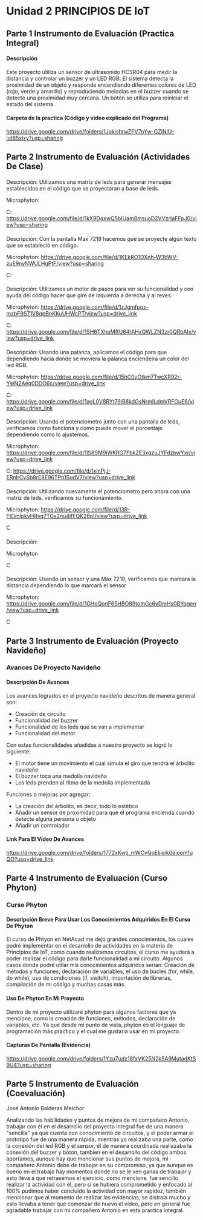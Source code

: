 # Unidad 2 PRINCIPIOS DE IoT


## Parte 1 Instrumento de Evaluación (Practica Integral)

#### Descripción
Este proyecto utiliza un sensor de ultrasonido HCSR04 para medir la distancia y controlar un buzzer y un LED RGB. El sistema detecta la proximidad de un objeto y responde encendiendo diferentes colores de LED (rojo, verde y amarillo) y reproduciendo melodías en el buzzer cuando se detecte una proximidad muy cercana. Un botón se utiliza para reiniciar el estado del sistema.

#### Carpeta de la practica (Código y video explicado del Programa)
https://drive.google.com/drive/folders/1JokishrwZFV7nYw-GZlNIU-iut85xlxy?usp=sharing

## Parte 2 Instrumento de Evaluación (Actividades De Clase)

####
Descripción: Utilizamos una matriz de leds para generar mensajes establecidos en el código que se proyectaran a base de leds.

Microphyton:

C: https://drive.google.com/file/d/1kX9DqxwQ5bIUam8msuoD2VVzrIaFFpJ0/view?usp=sharing

####
Descripción: Con la pantalla Max 7219 hacemos que se proyecte algún texto que se estableció en código.

Microphyton: https://drive.google.com/file/d/1KEkRO1DXnh-W3bWV-zuE9nyNWULHgPtF/view?usp=sharing

C:

####
Descripción: Utilizamos un motor de pasos para ver su funcionalidad y con ayuda del código hacer que gire de izquierda a derecha y al reves.

Microphyton: https://drive.google.com/file/d/1zJgmfpoz-mzbF9S71V8qpBnKKuUHWcPT/view?usp=drive_link

C: https://drive.google.com/file/d/1SH6TXheMffU64tAHxQWLZN3zr0QRbAIx/view?usp=drive_link

####
Descripción: Usando una palanca, aplicamos el código para que dependiendo hacia donde se moviera la palanca enciendeira un color del led RGB.

Microphyton: https://drive.google.com/file/d/15hC0yOtkm7TwcXR92r-YwN2Aeq0DDO6c/view?usp=drive_link

C: https://drive.google.com/file/d/1agL0V8RYt79iB8kdGsNrmlLdmVRFGuE6/view?usp=drive_link

####
Descripción: Usando el potenciometro junto con una pantalla de leds, verificamos como funciona y como puede mover el porcentaje dependiendo como lo ajustemos.

Microphyton: https://drive.google.com/file/d/1lS8SM9iWKRG7FbkZE3xgzuJYFdzbwYxr/view?usp=drive_link

C: https://drive.google.com/file/d/1xlnPjJ-ERnlrCvSb8rE8E96TPn1SudV7/view?usp=drive_link

####
Descripción: Utilizando nuevamente el potenciometro pero ahora con una matriz de leds, verificamos su funcionamiento.

Microphyton: https://drive.google.com/file/d/13R-FtDmlpkvHRvq7TGx2nu4ifFQK26pI/view?usp=drive_link

C

####
Descripción:

Microphyton

C

####
Descripción: Usando un sensor y una Max 7219,  verificamos que marcara la distancia dependiendo lo que marcará el sensor

Microphyton: https://drive.google.com/file/d/1GHoQonF65HBO89tomGc6vDmHs0BYqgen/view?usp=drive_link

C


## Parte 3 Instrumento de Evaluación (Proyecto Navideño)
### Avances De Proyecto Navideño

#### Descripción De Avances
Los avances logrados en el proyecto navideño descritos de manera general son:
* Creación de circuito
* Funcionalidad del buzzer
* Funcionalidad de los leds que se van a implementar
* Funcionalidad del motor
  
Con estas funcionalidades añadidas a nuestro proyecto se logró lo siguiente:

* El motor tiene un movimiento el cual simula el giro que tendrá el árbolito navideño
* El buzzer toca una medolía navideña
* Los leds prenden al ritmo de la medolía implementada
  
Funciones o mejoras por agregar:

* La creación del árbolito, es decir, todo lo estético
* Añadir un sensor de proximidad para que el programa encienda cuando detecte alguna persona u objeto
* Añadir un controlador

#### Link Para El Vídeo De Avances
https://drive.google.com/drive/folders/1772xKwtj_mWCvQoEIjjeik0eioem1uQO?usp=drive_link

## Parte 4 Instrumento de Evaluación (Curso Phyton)

### Curso Phyton

#### Descripción Breve Para Usar Los Conocimientos Adquiridos En El Curso De Phyton
El curso de Phtyon en NetAcad me dejó grandes conocimientos, los cuales podré implementar en el desarrollo de actividades en la materia de Principios de IoT, como cuando realizamos circuitos, el curso me ayudará a poder realizar el código para darle funcionalidad a mi circuito. Algunos casos donde podré utilar mis conocimientos adquiridos serían: Creación de métodos y funciones, declaración de variables, el uso de bucles (for, while, do while), uso de condiciones (if, switch), importación de librerias, compilación de mi código y muchas cosas más.

#### Uso De Phyton En Mi Proyecto
Dentro de mi proyecto utilizaré phyton para algunos factores que ya mencione, como la creación de funciones, métodos, declaración de variables, etc. Ya que desde mi punto de vista, phyton es el lenguaje de programación más practico y el cual me gustaria usar en mi proyecto.

#### Capturas De Pantalla (Evidencia)
https://drive.google.com/drive/folders/1Yzu7udz18fxVK25N2k5A9MutadKtS9U4?usp=sharing

## Parte 5 Instrumento de Evaluación (Coevaluación)

José Antonio Balderas Melchor

Analizando las habilidades y puntos de mejora de mi compañero Antonio, trabajar con él en el desarrollo del proyecto integral fue de una manera "sencilla" ya que cuenta con conocimiento de circuitos, y el poder armar el prototipo fue de una manera rápida, mientras yo realizaba una parte, como la conexión del led RGB y el sensor, él de manera coordinada realiazaba la conexión del buzzer y bóton, tambien en el desarrollo del código ambos aportamos, aunque hay que mencionar sus puntos de mejora, mi compañero Antonio debe de trabajar en su compromiso, ya que aunque es bueno en el trabajo hay momentos donde no se le ven ganas de trabajar y esto lleva a que retrasemos el ejercicio, como mencione, fue sencillo realizar la actividad con él, pero si se hubiera comprometido y enfocado al 100% pudimos haber concluido la actividad con mayor rapidez, también mencionar que al momento de realizar las evidencias, se distraía mucho y esto llevaba a tener que comenzar de nuevo el vídeo, pero en general fue agradable trabajar con mi compañero Antonio en esta practica integral.
